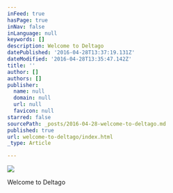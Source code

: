 ```yaml
---
inFeed: true
hasPage: true
inNav: false
inLanguage: null
keywords: []
description: Welcome to Deltago
datePublished: '2016-04-28T13:37:19.131Z'
dateModified: '2016-04-28T13:35:47.142Z'
title: ''
author: []
authors: []
publisher:
  name: null
  domain: null
  url: null
  favicon: null
starred: false
sourcePath: _posts/2016-04-28-welcome-to-deltago.md
published: true
url: welcome-to-deltago/index.html
_type: Article

---
```

![](https://the-grid-user-content.s3-us-west-2.amazonaws.com/6686ee69-ec5c-45c1-b2c6-05c89f8f06f0.png)

Welcome to Deltago
